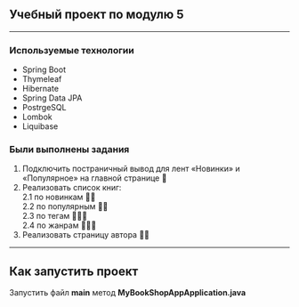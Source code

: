 ## Учебный проект по модулю 5
___

### Используемые технологии
* Spring Boot
* Thymeleaf
* Hibernate
* Spring Data JPA
* PostrgeSQL
* Lombok
* Liquibase

### Были выполнены задания
1. Подключить постраничный вывод для лент «Новинки» и «Популярное» на главной странице 🦾 <br>
2. Реализовать список книг:<br>
2.1 по новинкам 🦾🦾<br>
2.2 по популярным 🦾🦾<br>
2.3 по тегам 🦾🦾🦾<br>
2.4 по жанрам 🦾🦾🦾<br>
3. Реализовать страницу автора 🦾🦾<br>
___

## Как запустить проект

Запустить файл **main** метод **MyBookShopAppApplication.java**